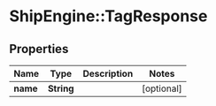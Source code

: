 # ShipEngine::TagResponse

## Properties
Name | Type | Description | Notes
------------ | ------------- | ------------- | -------------
**name** | **String** |  | [optional] 


